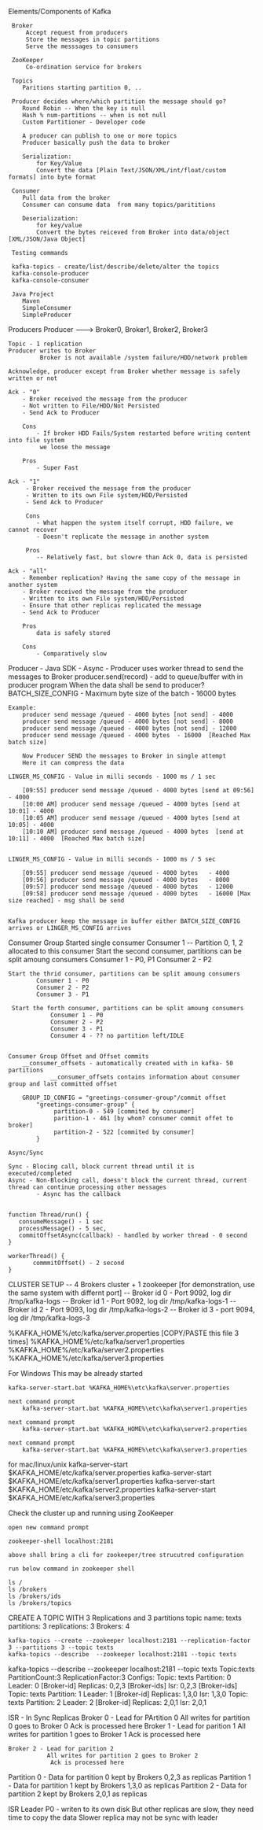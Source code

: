 Elements/Components of Kafka

     Broker
         Accept request from producers
         Store the messages in topic partitions
         Serve the messsages to consumers
         
     ZooKeeper
         Co-ordination service for brokers
        
     Topics
        Paritions starting partition 0, ..
        
     Producer decides where/which partition the message should go?
        Round Robin -- When the key is null
        Hash % num-partitions -- when is not null
        Custom Partitioner - Developer code
        
        A producer can publish to one or more topics
        Producer basically push the data to broker
        
        Serialization:
            for Key/Value
            Convert the data [Plain Text/JSON/XML/int/float/custom formats] into byte format
            
     Consumer
        Pull data from the broker
        Consumer can consume data  from many topics/parititions
        
        Deserialization:
            for key/value
            Convert the bytes reiceved from Broker into data/object [XML/JSON/Java Object]
            
     Testing commands
     
     kafka-topics - create/list/describe/delete/alter the topics
     kafka-console-producer
     kafka-console-consumer
     
     Java Project
        Maven
        SimpleConsumer
        SimpleProducer
        
        
 Producers
    Producer ---> Broker0, Broker1, Broker2, Broker3
    
    Topic - 1 replication 
    Producer writes to Broker 
             Broker is not available /system failure/HDD/network problem
    
    Acknowledge, producer except from Broker whether message is safely written or not
    
    Ack - "0"
        - Broker received the message from the producer
        - Not written to File/HDD/Not Persisted
        - Send Ack to Producer
        
        Cons
            - If broker HDD Fails/System restarted before writing content into file system
             we loose the message
        
        Pros
            - Super Fast
            
    Ack - "1"
         - Broker received the message from the producer
         - Written to its own File system/HDD/Persisted
         - Send Ack to Producer
         
         Cons
            - What happen the system itself corrupt, HDD failure, we cannot recover
            - Doesn't replicate the message in another system
         
         Pros
            -- Relatively fast, but slowre than Ack 0, data is persisted
            
    Ack - "all"
        - Remember replication? Having the same copy of the message in another system
        - Broker received the message from the producer
        - Written to its own File system/HDD/Persisted
        - Ensure that other replicas replicated the message
        - Send Ack to Producer
        
        Pros
            data is safely stored
            
        Cons
            - Comparatively slow
            
Producer - Java SDK
    - Async
    - Producer uses worker thread to send the messages to Broker
    producer.send(record) - add to queue/buffer with in producer program
    When the data shall be send to producer?
    BATCH_SIZE_CONFIG - Maximum byte size of the batch - 16000 bytes
             
    Example:
        producer send message /queued - 4000 bytes [not send] - 4000
        producer send message /queued - 4000 bytes [not send] - 8000
        producer send message /queued - 4000 bytes [not send] - 12000
        producer send message /queued - 4000 bytes  - 16000  [Reached Max batch size]
        
        Now Producer SEND the messages to Broker in single attempt
        Here it can compress the data

    LINGER_MS_CONFIG - Value in milli seconds - 1000 ms / 1 sec
    
        [09:55] producer send message /queued - 4000 bytes [send at 09:56] - 4000
        [10:00 AM] producer send message /queued - 4000 bytes [send at 10:01] - 4000
        [10:05 AM] producer send message /queued - 4000 bytes [send at 10:05] - 4000
        [10:10 AM] producer send message /queued - 4000 bytes  [send at 10:11] - 4000  [Reached Max batch size]
            
            
    LINGER_MS_CONFIG - Value in milli seconds - 1000 ms / 5 sec
    
        [09:55] producer send message /queued - 4000 bytes   - 4000
        [09:56] producer send message /queued - 4000 bytes   - 8000
        [09:57] producer send message /queued - 4000 bytes   - 12000
        [09:58] producer send message /queued - 4000 bytes   - 16000 [Max size reached] - msg shall be send

         
    Kafka producer keep the message in buffer either BATCH_SIZE_CONFIG arrives or LINGER_MS_CONFIG arrives
    
    
Consumer Group
    Started single consumer 
        Consumer 1    -- Partition 0, 1, 2 allocated to this consumer
    Start the second consumer, partitions can be split amoung consumers
        Consumer 1 - P0, P1
        Consumer 2 - P2
        
    Start the thrid consumer, partitions can be split amoung consumers
            Consumer 1 - P0
            Consumer 2 - P2
            Consumer 3 - P1
            
     Start the forth consumer, partitions can be split amoung consumers
                Consumer 1 - P0
                Consumer 2 - P2
                Consumer 3 - P1
                Consumer 4 - ?? no partition left/IDLE
                
                
    Consumer Group Offset and Offset commits
        __consumer_offsets - automatically created with in kafka- 50 partitions
                __consumer_offsets contains information about consumer group and last committed offset
                
        GROUP_ID_CONFIG = "greetings-consumer-group"/commit offset
            "greetings-consumer-group" {
                 partition-0 - 549 [commited by consumer]
                 parition-1 - 461 [by whom? consumer commit offet to broker]
                 partition-2 - 522 [commited by consumer]
            }
                
    Async/Sync
    
    Sync - Blocing call, block current thread until it is executed/completed
    Async - Non-Blocking call, doesn't block the current thread, current thread can continue processing other messages
            - Async has the callback
            
            
    function Thread/run() {
       consumeMessage() - 1 sec
       processMessage() - 5 sec, 
       commitOffsetAsync(callback) - handled by worker thread - 0 second
    }
    
    workerThread() {
           commmitOffset() - 2 second
    }
    
CLUSTER SETUP
  -- 4 Brokers cluster + 1 zookeeper [for demonstration, use the same system with differnt port]
  -- Broker id 0 - Port 9092, log dir /tmp/kafka-logs
  -- Broker id 1 - Port 9092, log dir /tmp/kafka-logs-1
  -- Broker id 2 - Port 9093, log dir /tmp/kafka-logs-2
  -- Broker id 3 - port 9094, log dir /tmp/kafka-logs-3
        
%KAFKA_HOME%/etc/kafka/server.properties [COPY/PASTE this file 3 times]
%KAFKA_HOME%/etc/kafka/server1.properties
%KAFKA_HOME%/etc/kafka/server2.properties
%KAFKA_HOME%/etc/kafka/server3.properties

For Windows
    This may be already started
    
    kafka-server-start.bat %KAFKA_HOME%\etc\kafka\server.properties
    
    next command prompt
        kafka-server-start.bat %KAFKA_HOME%\etc\kafka\server1.properties

    next command prompt
        kafka-server-start.bat %KAFKA_HOME%\etc\kafka\server2.properties

    next command prompt
        kafka-server-start.bat %KAFKA_HOME%\etc\kafka\server3.properties



for mac/linux/unix
    kafka-server-start $KAFKA_HOME/etc/kafka/server.properties
    kafka-server-start $KAFKA_HOME/etc/kafka/server1.properties
    kafka-server-start $KAFKA_HOME/etc/kafka/server2.properties
    kafka-server-start $KAFKA_HOME/etc/kafka/server3.properties

Check the cluster up and running using ZooKeeper

    open new command prompt
    
    zookeeper-shell localhost:2181
    
    above shall bring a cli for zookeeper/tree strucutred configuration
    
    run below command in zookeeper shell
    
    ls /
    ls /brokers
    ls /brokers/ids
    ls /brokers/topics
    
CREATE A TOPIC WITH 3 Replications and 3 partitions
    topic name: texts
    partitions: 3
    replications: 3
    Brokers: 4
    
    kafka-topics --create --zookeeper localhost:2181 --replication-factor 3 --partitions 3 --topic texts
    kafka-topics --describe  --zookeeper localhost:2181 --topic texts
    
kafka-topics --describe  --zookeeper localhost:2181 --topic texts
Topic:texts	PartitionCount:3	ReplicationFactor:3	Configs:
	Topic: texts	Partition: 0	Leader: 0 [Broker-id]	Replicas: 0,2,3 [Broker-ids]	Isr: 0,2,3 [Broker-ids]
	Topic: texts	Partition: 1	Leader: 1 [Broker-id]	Replicas: 1,3,0	Isr: 1,3,0
	Topic: texts	Partition: 2	Leader: 2 [Broker-id]	Replicas: 2,0,1	Isr: 2,0,1
	
ISR - In Sync Replicas
    Broker 0 - Lead for PArtition 0 
                All writes for partition 0 goes to Broker 0
                Ack is processed here
    Broker 1 - Lead for parition 1
               All writes for partition 1 goes to Broker 1
                Ack is processed here
    
    Broker 2 - Lead for parition 2
               All writes for partition 2 goes to Broker 2
                Ack is processed here
                
Partition 0 - Data for partition 0 kept by Brokers  0,2,3  as replicas
Partition 1 - Data for partition 1 kept by Brokers  1,3,0  as replicas
Partition 2 - Data for partition 2 kept by Brokers  2,0,1 as replicas


ISR 
    Leader P0 - writen to its own disk
    But other replicas are slow, they need time to copy the data
        Slower replica may not be sync with leader
    
